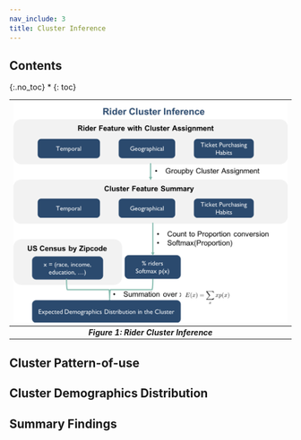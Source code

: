 ```yaml
---
nav_include: 3
title: Cluster Inference
---
```


## Contents
{:.no_toc}
*
{: toc}

| <img src="img/cluster_inference.png" width="1000">|
|:--:|
| ***Figure 1: Rider Cluster Inference*** |


## Cluster Pattern-of-use

## Cluster Demographics Distribution

## Summary Findings
